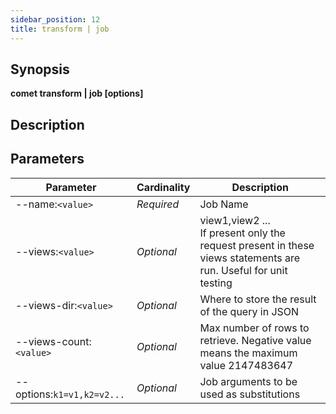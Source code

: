 ```yaml
---
sidebar_position: 12
title: transform | job
---
```



## Synopsis

**comet transform | job [options]**

## Description


## Parameters

Parameter|Cardinality|Description
---|---|---
--name:`<value>`|*Required*|Job Name
--views:`<value>`|*Optional*|view1,view2 ...<br />If present only the request present in these views statements are run. Useful for unit testing<br />
--views-dir:`<value>`|*Optional*|Where to store the result of the query in JSON
--views-count:`<value>`|*Optional*|Max number of rows to retrieve. Negative value means the maximum value 2147483647
--options:`k1=v1,k2=v2...`|*Optional*|Job arguments to be used as substitutions
